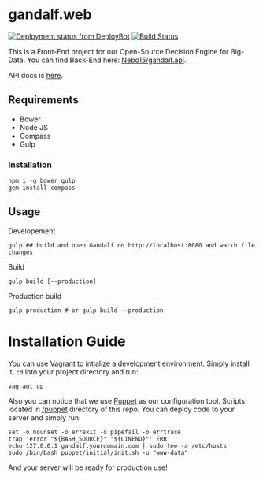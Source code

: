 # gandalf.web

[![Deployment status from DeployBot](https://nebo15.deploybot.com/badge/66802254055260/64890.svg)](http://deploybot.com) [![Build Status](https://travis-ci.org/Nebo15/gandalf.web.svg?branch=master)](https://travis-ci.org/Nebo15/gandalf.web)

This is a Front-End project for our Open-Source Decision Engine for Big-Data. You can find Back-End here: [Nebo15/gandalf.api](https://github.com/Nebo15/gandalf.api).

API docs is [here](http://docs.gandalf4.apiary.io/#).

## Requirements

- Bower
- Node JS
- Compass
- Gulp

### Installation

```
npm i -g bower gulp
gem install compass
```

## Usage

Developement

```
gulp ## build and open Gandalf on http://localhost:8080 and watch file changes
```

Build

```
gulp build [--production]
```

Production build

```
gulp production # or gulp build --production
```

# Installation Guide

You can use [Vagrant](https://www.vagrantup.com/) to intialize a development environment. Simply install it, ```cd``` into your project directory and run:

```
vagrant up
```

Also you can notice that we use [Puppet](https://puppetlabs.com/puppet/puppet-open-source) as our configuration tool. Scripts located in [/puppet](https://github.com/Nebo15/gandalf.api/tree/master/puppet) directory of this repo. You can deploy code to your server and simply run:

```
set -o nounset -o errexit -o pipefail -o errtrace
trap 'error "${BASH_SOURCE}" "${LINENO}"' ERR
echo 127.0.0.1 gandalf.yourdomain.com | sudo tee -a /etc/hosts
sudo /bin/bash puppet/initial/init.sh -u "www-data"
```

And your server will be ready for production use!
